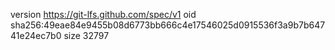 version https://git-lfs.github.com/spec/v1
oid sha256:49eae84e9455b08d6773bb666c4e17546025d0915536f3a9b7b64741e24ec7b0
size 32797
